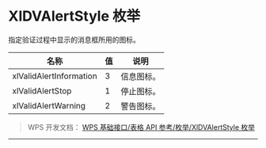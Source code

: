 # XlDVAlertStyle 枚举

指定验证过程中显示的消息框所用的图标。

| 名称                    | 值  | 说明       |
|-------------------------|-----|------------|
| xlValidAlertInformation | 3   | 信息图标。 |
| xlValidAlertStop        | 1   | 停止图标。 |
| xlValidAlertWarning     | 2   | 警告图标。 |

> WPS 开发文档： [WPS 基础接口/表格 API 参考/枚举/XlDVAlertStyle 枚举](https://qn.cache.wpscdn.cn/encs/doc/office_v19/topics/WPS%20%E5%9F%BA%E7%A1%80%E6%8E%A5%E5%8F%A3/%E8%A1%A8%E6%A0%BC%20API%20%E5%8F%82%E8%80%83/%E6%9E%9A%E4%B8%BE/XlDVAlertStyle%20%E6%9E%9A%E4%B8%BE.html)

------------------------------------------------------------------------
